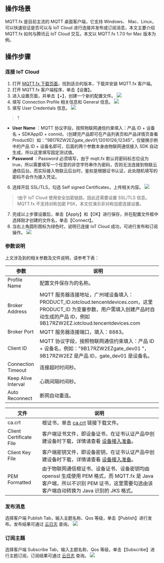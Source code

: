 
## 操作场景
MQTT.fx 是目前主流的 MQTT 桌面客户端，它支持 Windows、 Mac、Linux，可以快速验证是否可以与 IoT Cloud 进行连接并发布或订阅消息，本文主要介绍 MQTT.fx 如何与腾讯云 IoT Cloud 交互。本文以 MQTT.fx 1.7.0 for Mac 版本为例。

## 操作步骤
### 连接 IoT Cloud
1. 打开 [MQTT.fx 下载页面](http://mqttfx.jensd.de/index.php/download)，找到适合的版本，下载并安装 MQTT.fx 客户端。
2. 打开 MQTT.fx 客户端程序，单击【设置】。
3. 进入设置页面，并单击【+】，创建一个新的配置文件。
![](https://main.qcloudimg.com/raw/245072a611287b1ec54c5f81780e0a57.png)
4. 填写 Connection Profile 相关信息和 General 信息。
![](https://main.qcloudimg.com/raw/e777e866ff82f9e50cc9ba9733060c65.png)
5. 填写 User Credentials 信息。
![](https://main.qcloudimg.com/raw/400b9f9629e3ad50c2b7707b6d3771fd.png)
 >?
 - **User Name**	：MQTT 协议字段，按照物联网通信约束填入：产品 ID + 设备名 + SDKAppID + connid。（创建完产品即可在产品列表页和产品详情页查看 ProductID）如："9B17RZW2EZgate_dev01;12010126;12345"，仅替换示例中的产品 ID + 设备名即可，后面的两个参数本身由物联网通信接入 SDK 自动生成，所以这里填写固定测试值。
 - **Password**	：Password 必须填写，由于 mqtt.fx 默认将密码标志位设为 true，所以需要填写一个任意的非空字符串作为密码，否则无法连接到物联云通信后台。而实际接入物联云后台时，鉴权是根据证书认证，此处随机填写的密码不会作为接入凭证。
6. 选择开启 SSL/TLS，勾选 Self signed Certificates，上传相关内容。
![](https://main.qcloudimg.com/raw/2e4189ce063a81c099727349e00dc520.png)
 >!由于 IoT Cloud 使用安全加密链路，因此还需要设置 SSL/TLS 信息。MQTT.fx 不支持对称加密 PSK，本文仅演示非对称加密连接设置。
7. 完成以上步骤设置后，单击【Apply】和【OK】进行保存，并在配置文件框中选择刚才创建的文件名，单击【Connect】。
8. 当右上角圆形图标为绿色时，说明已连接 IoT Cloud 成功，可进行发布和订阅操作。
 ![](https://main.qcloudimg.com/raw/01637e6108ec7adff7030c483308fdf6.png)

### 参数说明
上文涉及到的相关参数及文件说明，请参考下表：

| 参数                  | 说明                                       |
| ------------------- | ---------------------------------------- |
| Profile Name        | 配置文件保存为的名称。                               |
| Broker Address      | MQTT 服务器连接地址，广州域设备填入：PRODUCT_ID.iotcloud.tencentdevices.com，这里 PRODUCT_ID 为变量参数，用户需填入创建产品时自动生成的产品 ID，例如 9B17RZW2EZ.iotcloud.tencentdevices.com |
| Broker Port         | MQTT 服务器连接端口，填入：8883。                     |
| Client ID           | MQTT 协议字段，按照物联网通信约束填入：产品 ID + 设备名，例如："9B17RZW2EZgate_dev01 "，9B17RZW2EZ 是产品 ID，gate_dev01 是设备名。 |
| Connection Timeout  | 连接超时时间秒。                                 |
| Keep Alive Interval | 心跳间隔时间秒。                                 |
| Auto Reconnect      | 断网自动重连。                                   |

| 文件                      | 说明                                       |
| ----------------------- | ---------------------------------------- |
| ca.crt                  | 根证书，单击 [ca.crt](https://main.qcloudimg.com/raw/9aa774ea8c09f98811df361c741df38c/ca.crt) 链接下载文件。 |
| Client Certificate File | 客户端证书文件，即设备证书，在证书认证产品中创建设备时下载，详情请查看 [设备接入准备](https://cloud.tencent.com/document/product/634/14442)。 |
| Client Key File         | 客户端密钥文件，即设备密钥，在证书认证产品中创建设备时下载，详情请查看 [设备接入准备](https://cloud.tencent.com/document/product/634/14442)。 |
| PEM Formatted           | 由于物联网通信根证书、设备证书、设备密钥均由 openssl 生成使用 PEM 格式，而 MQTT.fx 是 Java 客户端，所以不识别 PEM 证书，这里需要勾选由该客户端自动转换为 Java 识别的 JKS 格式。 |



### 发布消息
选择客户端 Publish Tab，输入主题名称、Qos 等级，单击【Publish】进行发布。发布结果可通过 [云日志](https://cloud.tencent.com/document/product/634/14445) 查询。
![](https://main.qcloudimg.com/raw/80dddbe2538f8e80e075ef57a2f923fe.png)

### 订阅主题
选择客户端 Subscribe Tab，输入主题名称、Qos 等级，单击【Subscribe】进行主题订阅，订阅结果可通过 [云日志](https://cloud.tencent.com/document/product/634/14445) 查询。
![](https://main.qcloudimg.com/raw/a3cc01c87f70a8b6f910f4544344b2ae.png)

